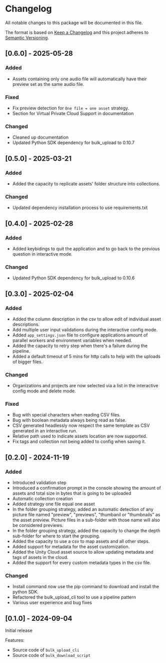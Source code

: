 # Changelog

All notable changes to this package will be documented in this file.

The format is based on [Keep a Changelog](http://keepachangelog.com/en/1.0.0/)
and this project adheres to [Semantic Versioning](http://semver.org/spec/v2.0.0.html).

## [0.6.0] - 2025-05-28

### Added
- Assets containing only one audio file will automatically have their preview set as the same audio file.

### Fixed
- Fix preview detection for `One file = one asset` strategy.
- Section for Virtual Private Cloud Support in documentation

### Changed
- Cleaned up documentation
- Updated Python SDK dependency for bulk_upload to 0.10.7

## [0.5.0] - 2025-03-21

### Added
- Added the capacity to replicate assets' folder structure into collections.

### Changed
- Updated dependency installation process to use requirements.txt

## [0.4.0] - 2025-02-28

### Added
- Added keybidings to quit the application and to go back to the previous question in interactive mode.

### Changed
- Updated Python SDK dependency for bulk_upload to 0.10.6

## [0.3.0] - 2025-02-04

### Added
- Added the column description in the csv to allow edit of individual asset descriptions.
- Add multiple user input validations during the interactive config mode.
- Added `app_settings.json` file to configure applications amount of parallel workers and environment variables when needed.
- Added the capacity to retry step when there's a failure during the pipeline.
- Added a default timeout of 5 mins for http calls to help with the uploads of bigger files.

### Changed
- Organizations and projects are now selected via a list in the interactive config mode and delete mode.

### Fixed
- Bug with special characters when reading CSV files.
- Bug with boolean metadata always being read as false.
- CSV generated headlessly now respect the same template as CSV generated in an interactive run.
- Relative path used to indicate assets location are now supported.
- Fix tags and collection not being added to config when saving it.

## [0.2.0] - 2024-11-19

### Added
- Introduced validation step
- Introduced a confirmation prompt in the console showing the amount of assets and total size in bytes that is going to be uploaded
- Automatic collection creation
- Added strategy one file equal one asset
- In the folder grouping strategy, added an automatic detection of any picture file named "preview", "previews", "thumbanil or "thumbnails" as the asset preview. Picture files in a sub-folder with those name will also be considered previews.
- In the folder grouping strategy, added the capacity to change the depth sub-folder for where to start the grouping.
- Added the capacity to use a csv to map assets and all other steps.
- Added support for metadata for the asset customization.
- Added the Unity Cloud asset source to allow updating metadata and tags of assets in the cloud.
- Added the support for every custom metadata types in the csv file.

### Changed
- Install command now use the pip command to download and install the python SDK.
- Refactored the bulk_upload_cli tool to use a pipeline pattern
- Various user experience and bug fixes

## [0.1.0] - 2024-09-04

Initial release

Features:
- Source code of `bulk_upload_cli`
- Source code of `bulk_download_script`
